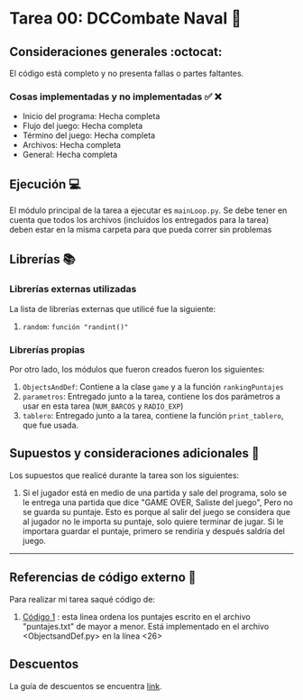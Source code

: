 # Tarea 00: DCCombate Naval :school_satchel:


## Consideraciones generales :octocat:

El código está completo y no presenta fallas o partes faltantes.

### Cosas implementadas y no implementadas :white_check_mark: :x:

* Inicio del programa: Hecha completa
* Flujo del juego: Hecha completa
* Término del juego: Hecha completa
* Archivos: Hecha completa
* General: Hecha completa

## Ejecución :computer:
El módulo principal de la tarea a ejecutar es  ```mainLoop.py```. Se debe tener en cuenta que todos los archivos (incluidos los entregados para la tarea) deben estar en la misma carpeta para que pueda correr sin problemas


## Librerías :books:
### Librerías externas utilizadas
La lista de librerías externas que utilicé fue la siguiente:

1. ```random```: ```función "randint()"```

### Librerías propias
Por otro lado, los módulos que fueron creados fueron los siguientes:

1. ```ObjectsAndDef```: Contiene a la clase ```game``` y a la función ```rankingPuntajes``` 
2. ```parametros```: Entregado junto a la tarea, contiene los dos parámetros a usar en esta tarea (```NUM_BARCOS``` y ```RADIO_EXP```)
3. ```tablero```: Entregado junto a la tarea, contiene la función ```print_tablero```, que fue usada.

## Supuestos y consideraciones adicionales :thinking:
Los supuestos que realicé durante la tarea son los siguientes:

1. Si el jugador está en medio de una partida y sale del programa, solo se le entrega una partida que dice "GAME OVER, Saliste del juego", Pero no se guarda su puntaje. Esto es porque al salir del juego se considera que al jugador no le importa su puntaje, solo quiere terminar de jugar. Si le importara guardar el puntaje, primero se rendiría y después saldría del juego.


-------


## Referencias de código externo :book:

Para realizar mi tarea saqué código de:
1. [Código 1](https://www.afternerd.com/blog/python-sort-list/) : esta linea ordena los puntajes escrito en el archivo "puntajes.txt" de mayor a menor. Está implementado en el archivo <ObjectsandDef.py> en la línea <26>



## Descuentos
La guía de descuentos se encuentra [link](https://github.com/IIC2233/syllabus/blob/master/Tareas/Descuentos.md).
